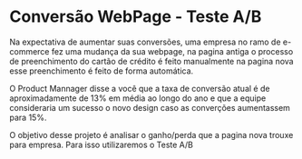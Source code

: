 # Conversão WebPage - Teste A/B

Na expectativa de aumentar suas conversões, uma empresa no ramo de e-commerce fez uma mudança da sua webpage, na pagina antiga o processo de preenchimento do cartão de crédito é feito manualmente na pagina nova esse preenchimento é feito de forma automática. 

O Product Mannager disse a você que a taxa de conversão atual é de aproximadamente de 13% em média ao longo do ano e que a equipe consideraria um sucesso o novo design caso as converções aumentassem para 15%. 

O objetivo desse projeto é analisar o ganho/perda que a pagina nova trouxe para empresa. Para isso utilizaremos o Teste A/B